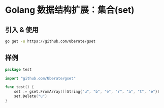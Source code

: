 # Golang 数据结构扩展：集合(set)

## 引入 & 使用

```bash
go get -u https://github.com/Uberate/gset
```

## 样例

```go
package test

import "github.com/Uberate/gset"

func test() {
	set := gset.FromArray([]String{"u", "b", "e", "r", "a", "t", "e"})
	set.Delete("u")
}
```